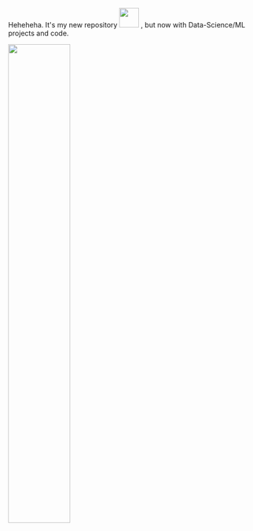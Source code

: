 Heheheha. It's my new repository <img src='https://media.tenor.com/3yuTJ7S5yeQAAAAM/my-honest-reaction-my-honest-reaction-meme.gif' width=40 height=40> , but now with Data-Science/ML projects and code.

<img src='https://i.pinimg.com/564x/8c/cb/59/8ccb5905351695a77e4d2a723d098761.jpg' width=50% height=50%><br>
   
